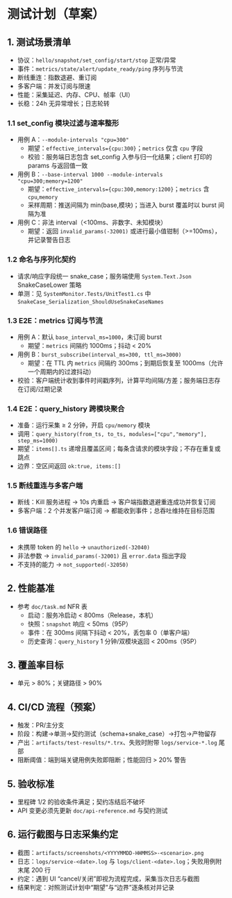 # 测试计划（草案）

## 1. 测试场景清单
- 协议：`hello/snapshot/set_config/start/stop` 正常/异常
- 事件：`metrics/state/alert/update_ready/ping` 序列与节流
- 断线重连：指数退避、重订阅
- 多客户端：并发订阅与限速
- 性能：采集延迟、内存、CPU、帧率（UI）
- 长稳：24h 无异常增长；日志轮转

### 1.1 set_config 模块过滤与速率整形
- 用例 A：`--module-intervals "cpu=300"`
  - 期望：`effective_intervals={cpu:300}`；`metrics` 仅含 `cpu` 字段
  - 校验：服务端日志包含 set_config 入参与归一化结果；client 打印的 params 与返回值一致
- 用例 B：`--base-interval 1000 --module-intervals "cpu=300;memory=1200"`
  - 期望：`effective_intervals={cpu:300,memory:1200}`；`metrics` 含 `cpu`,`memory`
  - 采样周期：推送间隔为 min(base,模块)；当进入 burst 覆盖时以 burst 间隔为准
- 用例 C：非法 interval（<100ms、非数字、未知模块）
  - 期望：返回 `invalid_params(-32001)` 或进行最小值钳制（>=100ms），并记录警告日志

### 1.2 命名与序列化契约
- 请求/响应字段统一 snake_case；服务端使用 `System.Text.Json` SnakeCaseLower 策略
- 单测：见 `SystemMonitor.Tests/UnitTest1.cs` 中 `SnakeCase_Serialization_ShouldUseSnakeCaseNames`

### 1.3 E2E：metrics 订阅与节流
- 用例 A：默认 `base_interval_ms=1000`，未订阅 burst
  - 期望：`metrics` 间隔约 1000ms；抖动 < 20%
- 用例 B：`burst_subscribe(interval_ms=300, ttl_ms=3000)`
  - 期望：在 TTL 内 `metrics` 间隔约 300ms；到期后恢复至 1000ms（允许一个周期内的过渡抖动）
- 校验：客户端统计收到事件时间戳序列，计算平均间隔/方差；服务端日志存在订阅/过期记录

### 1.4 E2E：query_history 跨模块聚合
- 准备：运行采集 ≥ 2 分钟，开启 `cpu/memory` 模块
- 调用：`query_history(from_ts, to_ts, modules=["cpu","memory"], step_ms=1000)`
- 期望：`items[].ts` 递增且覆盖区间；每条含请求的模块字段；不存在重复或跳点
- 边界：空区间返回 `ok:true, items:[]`

### 1.5 断线重连与多客户端
- 断线：Kill 服务进程 → 10s 内重启 → 客户端指数退避重连成功并恢复订阅
- 多客户端：2 个并发客户端订阅 → 都能收到事件；总吞吐维持在目标范围

### 1.6 错误路径
- 未携带 token 的 `hello` → `unauthorized(-32040)`
- 非法参数 → `invalid_params(-32001)` 且 `error.data` 指出字段
- 不支持的能力 → `not_supported(-32050)`

## 2. 性能基准
- 参考 `doc/task.md` NFR 表
  - 启动：服务冷启动 < 800ms（Release，本机）
  - 快照：`snapshot` 响应 < 50ms（95P）
  - 事件：在 300ms 间隔下抖动 < 20%，丢包率 0（单客户端）
  - 历史查询：`query_history` 1 分钟/双模块返回 < 200ms（95P）

## 3. 覆盖率目标
- 单元 > 80%；关键路径 > 90%

## 4. CI/CD 流程（预案）
- 触发：PR/主分支
- 阶段：构建→单测→契约测试（schema+snake_case）→打包→产物留存
 - 产出：`artifacts/test-results/*.trx`、失败时附带 `logs/service-*.log` 尾部
 - 阻断阈值：端到端关键用例失败即阻断；性能回归 > 20% 警告

## 5. 验收标准
- 里程碑 1/2 的验收条件满足；契约冻结后不破坏
 - API 变更必须先更新 `doc/api-reference.md` 与契约测试

## 6. 运行截图与日志采集约定
- 截图：`artifacts/screenshots/<YYYYMMDD-HHMMSS>-<scenario>.png`
- 日志：`logs/service-<date>.log` 与 `logs/client-<date>.log`；失败用例附末尾 200 行
- 约定：遇到 UI “cancel/关闭”即视为流程完成，采集当次日志与截图
- 结果判定：对照测试计划中“期望”与“边界”逐条核对并记录

